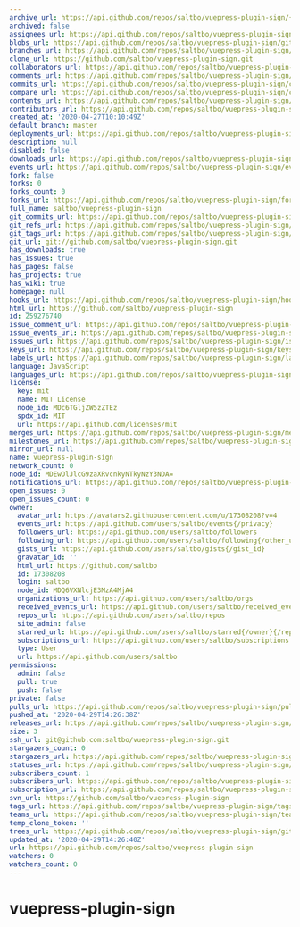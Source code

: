 ```yaml
---
archive_url: https://api.github.com/repos/saltbo/vuepress-plugin-sign/{archive_format}{/ref}
archived: false
assignees_url: https://api.github.com/repos/saltbo/vuepress-plugin-sign/assignees{/user}
blobs_url: https://api.github.com/repos/saltbo/vuepress-plugin-sign/git/blobs{/sha}
branches_url: https://api.github.com/repos/saltbo/vuepress-plugin-sign/branches{/branch}
clone_url: https://github.com/saltbo/vuepress-plugin-sign.git
collaborators_url: https://api.github.com/repos/saltbo/vuepress-plugin-sign/collaborators{/collaborator}
comments_url: https://api.github.com/repos/saltbo/vuepress-plugin-sign/comments{/number}
commits_url: https://api.github.com/repos/saltbo/vuepress-plugin-sign/commits{/sha}
compare_url: https://api.github.com/repos/saltbo/vuepress-plugin-sign/compare/{base}...{head}
contents_url: https://api.github.com/repos/saltbo/vuepress-plugin-sign/contents/{+path}
contributors_url: https://api.github.com/repos/saltbo/vuepress-plugin-sign/contributors
created_at: '2020-04-27T10:10:49Z'
default_branch: master
deployments_url: https://api.github.com/repos/saltbo/vuepress-plugin-sign/deployments
description: null
disabled: false
downloads_url: https://api.github.com/repos/saltbo/vuepress-plugin-sign/downloads
events_url: https://api.github.com/repos/saltbo/vuepress-plugin-sign/events
fork: false
forks: 0
forks_count: 0
forks_url: https://api.github.com/repos/saltbo/vuepress-plugin-sign/forks
full_name: saltbo/vuepress-plugin-sign
git_commits_url: https://api.github.com/repos/saltbo/vuepress-plugin-sign/git/commits{/sha}
git_refs_url: https://api.github.com/repos/saltbo/vuepress-plugin-sign/git/refs{/sha}
git_tags_url: https://api.github.com/repos/saltbo/vuepress-plugin-sign/git/tags{/sha}
git_url: git://github.com/saltbo/vuepress-plugin-sign.git
has_downloads: true
has_issues: true
has_pages: false
has_projects: true
has_wiki: true
homepage: null
hooks_url: https://api.github.com/repos/saltbo/vuepress-plugin-sign/hooks
html_url: https://github.com/saltbo/vuepress-plugin-sign
id: 259276740
issue_comment_url: https://api.github.com/repos/saltbo/vuepress-plugin-sign/issues/comments{/number}
issue_events_url: https://api.github.com/repos/saltbo/vuepress-plugin-sign/issues/events{/number}
issues_url: https://api.github.com/repos/saltbo/vuepress-plugin-sign/issues{/number}
keys_url: https://api.github.com/repos/saltbo/vuepress-plugin-sign/keys{/key_id}
labels_url: https://api.github.com/repos/saltbo/vuepress-plugin-sign/labels{/name}
language: JavaScript
languages_url: https://api.github.com/repos/saltbo/vuepress-plugin-sign/languages
license:
  key: mit
  name: MIT License
  node_id: MDc6TGljZW5zZTEz
  spdx_id: MIT
  url: https://api.github.com/licenses/mit
merges_url: https://api.github.com/repos/saltbo/vuepress-plugin-sign/merges
milestones_url: https://api.github.com/repos/saltbo/vuepress-plugin-sign/milestones{/number}
mirror_url: null
name: vuepress-plugin-sign
network_count: 0
node_id: MDEwOlJlcG9zaXRvcnkyNTkyNzY3NDA=
notifications_url: https://api.github.com/repos/saltbo/vuepress-plugin-sign/notifications{?since,all,participating}
open_issues: 0
open_issues_count: 0
owner:
  avatar_url: https://avatars2.githubusercontent.com/u/17308208?v=4
  events_url: https://api.github.com/users/saltbo/events{/privacy}
  followers_url: https://api.github.com/users/saltbo/followers
  following_url: https://api.github.com/users/saltbo/following{/other_user}
  gists_url: https://api.github.com/users/saltbo/gists{/gist_id}
  gravatar_id: ''
  html_url: https://github.com/saltbo
  id: 17308208
  login: saltbo
  node_id: MDQ6VXNlcjE3MzA4MjA4
  organizations_url: https://api.github.com/users/saltbo/orgs
  received_events_url: https://api.github.com/users/saltbo/received_events
  repos_url: https://api.github.com/users/saltbo/repos
  site_admin: false
  starred_url: https://api.github.com/users/saltbo/starred{/owner}{/repo}
  subscriptions_url: https://api.github.com/users/saltbo/subscriptions
  type: User
  url: https://api.github.com/users/saltbo
permissions:
  admin: false
  pull: true
  push: false
private: false
pulls_url: https://api.github.com/repos/saltbo/vuepress-plugin-sign/pulls{/number}
pushed_at: '2020-04-29T14:26:38Z'
releases_url: https://api.github.com/repos/saltbo/vuepress-plugin-sign/releases{/id}
size: 3
ssh_url: git@github.com:saltbo/vuepress-plugin-sign.git
stargazers_count: 0
stargazers_url: https://api.github.com/repos/saltbo/vuepress-plugin-sign/stargazers
statuses_url: https://api.github.com/repos/saltbo/vuepress-plugin-sign/statuses/{sha}
subscribers_count: 1
subscribers_url: https://api.github.com/repos/saltbo/vuepress-plugin-sign/subscribers
subscription_url: https://api.github.com/repos/saltbo/vuepress-plugin-sign/subscription
svn_url: https://github.com/saltbo/vuepress-plugin-sign
tags_url: https://api.github.com/repos/saltbo/vuepress-plugin-sign/tags
teams_url: https://api.github.com/repos/saltbo/vuepress-plugin-sign/teams
temp_clone_token: ''
trees_url: https://api.github.com/repos/saltbo/vuepress-plugin-sign/git/trees{/sha}
updated_at: '2020-04-29T14:26:40Z'
url: https://api.github.com/repos/saltbo/vuepress-plugin-sign
watchers: 0
watchers_count: 0
---
```


# vuepress-plugin-sign